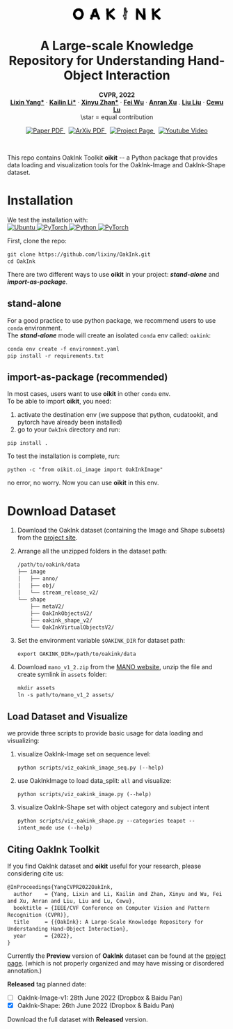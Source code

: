 <br />
<p align="center">
  <p align="center">
    <img src="docs/oakink_logo.png"" alt="Logo" width="40%">
  </p>

<h1 align="center">A Large-scale Knowledge Repository for Understanding Hand-Object Interaction </h1>

  <p align="center">
    <strong>CVPR, 2022</strong>
    <br />
    <a href="https://lixiny.github.io"><strong>Lixin Yang*</strong></a>
    ·
    <a href="https://kailinli.top"><strong>Kailin Li*</strong></a>
    ·
    <a href=""><strong>Xinyu Zhan*</strong></a>
    ·
    <a href=""><strong>Fei Wu</strong></a>
    ·
    <a href="https://anran-xu.github.io"><strong>Anran Xu</strong></a>
    .
    <a href="https://liuliu66.github.io"><strong>Liu Liu</strong></a>
    ·
    <a href="https://mvig.sjtu.edu.cn"><strong>Cewu Lu</strong></a>
    <br />
    \star = equal contribution
  </p>

  <p align="center">
  <a href='https://openaccess.thecvf.com/content/CVPR2022/html/Yang_OakInk_A_Large-Scale_Knowledge_Repository_for_Understanding_Hand-Object_Interaction_CVPR_2022_paper.html'>
      <img src='https://img.shields.io/badge/Paper-PDF-yellow?style=flat&logo=googlescholar&logoColor=blue' alt='Paper PDF'>
    </a>
    <a href='https://arxiv.org/abs/2203.15709' style='padding-left: 0.5rem;'>
      <img src='https://img.shields.io/badge/ArXiv-PDF-green?style=flat&logo=arXiv&logoColor=green' alt='ArXiv PDF'>
    </a>
    <a href='https://oakink.net' style='padding-left: 0.5rem;'>
      <img src='https://img.shields.io/badge/Project-Page-blue?style=flat&logo=Google%20chrome&logoColor=blue' alt='Project Page'>
    <a href='https://www.youtube.com/watch?v=vNTdeXlLdU8' style='padding-left: 0.5rem;'>
      <img src='https://img.shields.io/badge/Youtube-Video-red?style=flat&logo=youtube&logoColor=red' alt='Youtube Video'>
    </a>
  </p>
</p>
<br />

This repo contains OakInk Toolkit **oikit** -- a Python package that provides data loading and visualization tools for the OakInk-Image and OakInk-Shape dataset.

# Installation

We test the installation with:  
<a href="https://releases.ubuntu.com/20.04/">
<img alt="Ubuntu" src="https://img.shields.io/badge/Ubuntu-20.04-green?logo=ubuntu&logoColor=yelgreenlow">
</a>
<a href="https://developer.nvidia.com/cuda-11.1.0-download-archive">
<img alt="PyTorch" src="https://img.shields.io/badge/CUDA-11.1-yellow?logo=nvidia&logoColor=yellow">
</a>
<a href="">
<img alt="Python" src="https://img.shields.io/badge/Python-3.8-yellow?logo=python&logoColor=yellow">
</a>
<a href="https://pytorch.org/get-started/locally/">
<img alt="PyTorch" src="https://img.shields.io/badge/PyTorch-1.9.1-yellow?logo=pytorch&logoColor=red">
</a>

First, clone the repo:

```Shell
git clone https://github.com/lixiny/OakInk.git
cd OakInk
```

There are two different ways to use **oikit** in your project: **_stand-alone_** and **_import-as-package_**.

## stand-alone

For a good practice to use python package, we recommend users to use `conda` environment.  
The **_stand-alone_** mode will create an isolated `conda` env called: `oakink`:

```Shell
conda env create -f environment.yaml
pip install -r requirements.txt
```

## import-as-package (recommended)

In most cases, users want to use **oikit** in other `conda` env.  
To be able to import **oikit**, you need:

1. activate the destination env (we suppose that python, cudatookit, and pytorch have already been installed)
2. go to your `OakInk` directory and run:

```Shell
pip install .
```

To test the installation is complete, run:

```Shell
python -c "from oikit.oi_image import OakInkImage"
```

no error, no worry. Now you can use **oikit** in this env.

# Download Dataset

1. Download the OakInk dataset (containing the Image and Shape subsets) from the [project site](http://www.oakink.net).
2. Arrange all the unzipped folders in the dataset path:

   ```
   /path/to/oakink/data
   ├── image
   │   ├── anno/
   │   ├── obj/
   │   └── stream_release_v2/
   └── shape
       ├── metaV2/
       ├── OakInkObjectsV2/
       ├── oakink_shape_v2/
       └── OakInkVirtualObjectsV2/
   ```

3. Set the environment variable `$OAKINK_DIR` for dataset path:

   ```Shell
   export OAKINK_DIR=/path/to/oakink/data
   ```

4. Download `mano_v1_2.zip` from the [MANO website](https://mano.is.tue.mpg.de), unzip the file and create symlink in `assets` folder:
   ```Shell
   mkdir assets
   ln -s path/to/mano_v1_2 assets/
   ```

## Load Dataset and Visualize

we provide three scripts to provide basic usage for data loading and visualizing:

1. visualize OakInk-Image set on sequence level:
   ```Shell
   python scripts/viz_oakink_image_seq.py (--help)
   ```
2. use OakInkImage to load data_split: `all` and visualize:

   ```Shell
   python scripts/viz_oakink_image.py (--help)
   ```

3. visualize OakInk-Shape set with object category and subject intent
   ```Shell
   python scripts/viz_oakink_shape.py --categories teapot --intent_mode use (--help)
   ```

## Citing OakInk Toolkit

If you find OakInk dataset and **oikit** useful for your research, please considering cite us:

    @InProceedings{YangCVPR2022OakInk,
      author    = {Yang, Lixin and Li, Kailin and Zhan, Xinyu and Wu, Fei and Xu, Anran and Liu, Liu and Lu, Cewu},
      booktitle = {IEEE/CVF Conference on Computer Vision and Pattern Recognition (CVPR)},
      title     = {{OakInk}: A Large-Scale Knowledge Repository for Understanding Hand-Object Interaction},
      year      = {2022},
    }

Currently the **Preview** version of **OakInk** dataset can be found at the [project page](http://www.oakink.net). (which is not properly organized and may have missing or disordered annotation.)

**Released** tag planned date:

- [ ] OakInk-Image-v1: 28th June 2022 (Dropbox & Baidu Pan)
- [x] OakInk-Shape: 26th June 2022 (Dropbox & Baidu Pan)

Download the full dataset with **Released** version.

